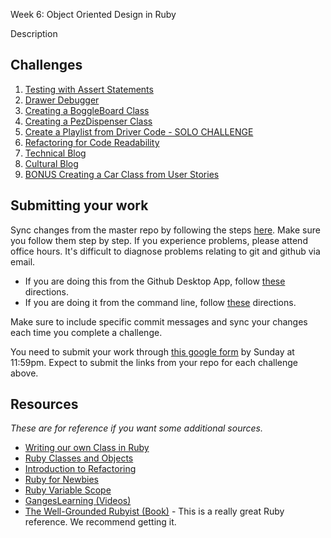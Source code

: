 Week 6: Object Oriented Design in Ruby

Description


## Challenges

1. [Testing with Assert Statements]()
2. [Drawer Debugger]()
3. [Creating a BoggleBoard Class]()
4. [Creating a PezDispenser Class]()
5. [Create a Playlist from Driver Code - SOLO CHALLENGE]()
6. [Refactoring for Code Readability]()
7. [Technical Blog]() 
8. [Cultural Blog]()
9. [BONUS Creating a Car Class from User Stories]()


## Submitting your work
Sync changes from the master repo by following the steps [here](http://stackoverflow.com/questions/11394349/upstream-pulls-with-the-github-desktop-client). Make sure you follow them step by step. If you experience problems, please attend office hours. It's difficult to diagnose problems relating to git and github via email. 

- If you are doing this from the Github Desktop App, follow [these](http://stackoverflow.com/questions/11394349/upstream-pulls-with-the-github-desktop-client
)
directions. 
- If you are doing it from the command line, follow [these](https://help.github.com/articles/syncing-a-fork) directions.

Make sure to include specific commit messages and sync your changes each time you complete a challenge.

You need to submit your work through [this google form]() by Sunday at 11:59pm. Expect to submit the links from your repo for each challenge above. 


## Resources
*These are for reference if you want some additional sources.* 
- [Writing our own Class in Ruby](http://rubylearning.com/satishtalim/writing_our_own_class_in_ruby.html)
- [Ruby Classes and Objects](http://www.tutorialspoint.com/ruby/ruby_classes.htm)
- [Introduction to Refactoring](http://sourcemaking.com/refactoring/introduction-to-refactoring)   
- [Ruby for Newbies](http://net.tutsplus.com/sessions/ruby-for-newbies)  
- [Ruby Variable Scope](http://www.techotopia.com/index.php/Ruby_Variable_Scope) 
- [GangesLearning (Videos)](https://www.youtube.com/user/GangesLearning)
- [The Well-Grounded Rubyist (Book)](http://www.manning.com/black2/) - This is a really great Ruby reference. We recommend getting it.  